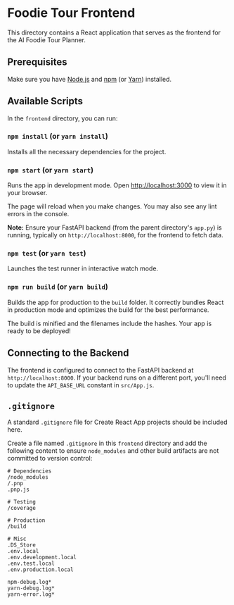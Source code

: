 # Foodie Tour Frontend

This directory contains a React application that serves as the frontend for the AI Foodie Tour Planner.

## Prerequisites

Make sure you have [Node.js](https://nodejs.org/) and [npm](https://www.npmjs.com/) (or [Yarn](https://yarnpkg.com/)) installed.

## Available Scripts

In the `frontend` directory, you can run:

### `npm install` (or `yarn install`)

Installs all the necessary dependencies for the project.

### `npm start` (or `yarn start`)

Runs the app in development mode.
Open [http://localhost:3000](http://localhost:3000) to view it in your browser.

The page will reload when you make changes.
You may also see any lint errors in the console.

**Note:** Ensure your FastAPI backend (from the parent directory's `app.py`) is running, typically on `http://localhost:8000`, for the frontend to fetch data.

### `npm test` (or `yarn test`)

Launches the test runner in interactive watch mode.

### `npm run build` (or `yarn build`)

Builds the app for production to the `build` folder.
It correctly bundles React in production mode and optimizes the build for the best performance.

The build is minified and the filenames include the hashes.
Your app is ready to be deployed!

## Connecting to the Backend

The frontend is configured to connect to the FastAPI backend at `http://localhost:8000`. If your backend runs on a different port, you'll need to update the `API_BASE_URL` constant in `src/App.js`.

## `.gitignore`

A standard `.gitignore` file for Create React App projects should be included here. 

Create a file named `.gitignore` in this `frontend` directory and add the following content to ensure `node_modules` and other build artifacts are not committed to version control:

```
# Dependencies
/node_modules
/.pnp
.pnp.js

# Testing
/coverage

# Production
/build

# Misc
.DS_Store
.env.local
.env.development.local
.env.test.local
.env.production.local

npm-debug.log*
yarn-debug.log*
yarn-error.log*
```
